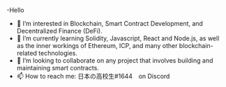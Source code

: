 -Hello
- 👀 I’m interested in Blockchain, Smart Contract Development, and Decentralized Finance (DeFi).
- 🌱 I’m currently learning Solidity, Javascript, React and Node.js, as well as the inner workings of Ethereum, ICP, and many other blockchain-related technologies.
- 💞️ I’m looking to collaborate on any project that involves building and maintaining smart contracts.
- 📫 How to reach me: 日本の高校生#1644　on Discord

<!---
This is a ✨ special ✨ repository because its `README.md` (this file) appears on your GitHub profile.
You can click the Preview link to take a look at your changes.
--->
